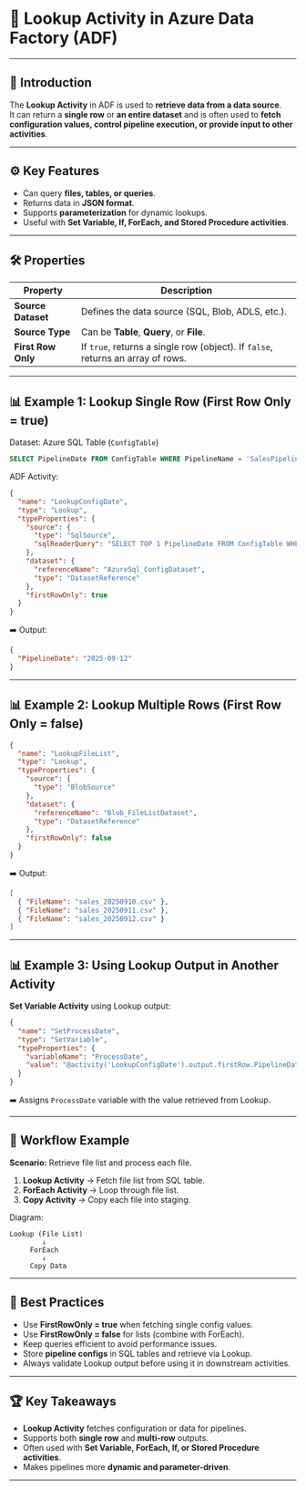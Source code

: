 # 📝 Lookup Activity in Azure Data Factory (ADF)

---

## 📌 Introduction
The **Lookup Activity** in ADF is used to **retrieve data from a data source**.  
It can return a **single row** or **an entire dataset** and is often used to **fetch configuration values, control pipeline execution, or provide input to other activities**.

---

## ⚙️ Key Features
- Can query **files, tables, or queries**.  
- Returns data in **JSON format**.  
- Supports **parameterization** for dynamic lookups.  
- Useful with **Set Variable, If, ForEach, and Stored Procedure activities**.  

---

## 🛠️ Properties

| Property          | Description |
|-------------------|-------------|
| **Source Dataset** | Defines the data source (SQL, Blob, ADLS, etc.). |
| **Source Type**    | Can be **Table**, **Query**, or **File**. |
| **First Row Only** | If `true`, returns a single row (object). If `false`, returns an array of rows. |

---

## 📊 Example 1: Lookup Single Row (First Row Only = true)
Dataset: Azure SQL Table (`ConfigTable`)
```sql
SELECT PipelineDate FROM ConfigTable WHERE PipelineName = 'SalesPipeline'
````

ADF Activity:

```json
{
  "name": "LookupConfigDate",
  "type": "Lookup",
  "typeProperties": {
    "source": {
      "type": "SqlSource",
      "sqlReaderQuery": "SELECT TOP 1 PipelineDate FROM ConfigTable WHERE PipelineName = 'SalesPipeline'"
    },
    "dataset": {
      "referenceName": "AzureSql_ConfigDataset",
      "type": "DatasetReference"
    },
    "firstRowOnly": true
  }
}
```

➡️ Output:

```json
{
  "PipelineDate": "2025-09-12"
}
```

---

## 📊 Example 2: Lookup Multiple Rows (First Row Only = false)

```json
{
  "name": "LookupFileList",
  "type": "Lookup",
  "typeProperties": {
    "source": {
      "type": "BlobSource"
    },
    "dataset": {
      "referenceName": "Blob_FileListDataset",
      "type": "DatasetReference"
    },
    "firstRowOnly": false
  }
}
```

➡️ Output:

```json
[
  { "FileName": "sales_20250910.csv" },
  { "FileName": "sales_20250911.csv" },
  { "FileName": "sales_20250912.csv" }
]
```

---

## 📊 Example 3: Using Lookup Output in Another Activity

**Set Variable Activity** using Lookup output:

```json
{
  "name": "SetProcessDate",
  "type": "SetVariable",
  "typeProperties": {
    "variableName": "ProcessDate",
    "value": "@activity('LookupConfigDate').output.firstRow.PipelineDate"
  }
}
```

➡️ Assigns `ProcessDate` variable with the value retrieved from Lookup.

---

## 🚀 Workflow Example

**Scenario:** Retrieve file list and process each file.

1. **Lookup Activity** → Fetch file list from SQL table.
2. **ForEach Activity** → Loop through file list.
3. **Copy Activity** → Copy each file into staging.

Diagram:

```
Lookup (File List)
        ↓
     ForEach
        ↓
     Copy Data
```

---

## 🎯 Best Practices

* Use **FirstRowOnly = true** when fetching single config values.
* Use **FirstRowOnly = false** for lists (combine with ForEach).
* Keep queries efficient to avoid performance issues.
* Store **pipeline configs** in SQL tables and retrieve via Lookup.
* Always validate Lookup output before using it in downstream activities.

---

## 🏆 Key Takeaways

* **Lookup Activity** fetches configuration or data for pipelines.
* Supports both **single row** and **multi-row** outputs.
* Often used with **Set Variable, ForEach, If, or Stored Procedure activities**.
* Makes pipelines more **dynamic and parameter-driven**.

---

